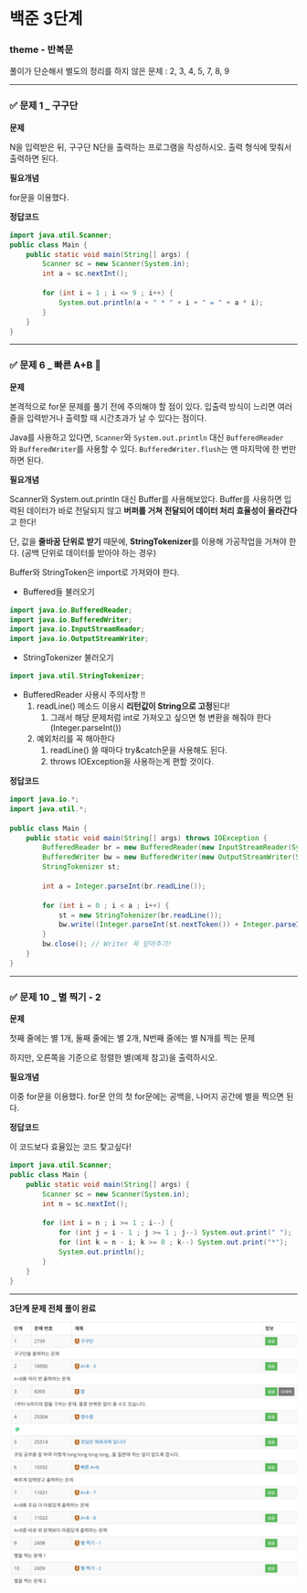 # 백준 3단계

### **theme** - 반복문

풀이가 단순해서 별도의 정리를 하지 않은 문제 : 2, 3, 4, 5, 7, 8, 9

<hr>

### ✅ 문제 1 \_ 구구단

**문제**

N을 입력받은 뒤, 구구단 N단을 출력하는 프로그램을 작성하시오. 출력 형식에 맞춰서 출력하면 된다.

**필요개념**

for문을 이용했다.

**정답코드**

```java
import java.util.Scanner;
public class Main {
    public static void main(String[] args) {
        Scanner sc = new Scanner(System.in);
        int a = sc.nextInt();

        for (int i = 1 ; i <= 9 ; i++) {
            System.out.println(a + " * " + i + " = " + a * i);
        }
    }
}
```

---

### ✅ 문제 6 \_ 빠른 A+B 🌟

**문제**

본격적으로 for문 문제를 풀기 전에 주의해야 할 점이 있다. 입출력 방식이 느리면 여러 줄을 입력받거나 출력할 때 시간초과가 날 수 있다는 점이다.

Java를 사용하고 있다면, `Scanner`와 `System.out.println` 대신 `BufferedReader`와 `BufferedWriter`를 사용할 수 있다. `BufferedWriter.flush`는 맨 마지막에 한 번만 하면 된다.

**필요개념**

Scanner와 System.out.println 대신 Buffer를 사용해보았다. Buffer를 사용하면 입력된 데이터가 바로 전달되지 않고 **버퍼를 거쳐 전달되어 데이터 처리 효율성이 올라간다**고 한다!

단, 값을 **줄바꿈 단위로 받기** 때문에, **StringTokenizer**를 이용해 가공작업을 거쳐야 한다. (공백 단위로 데이터를 받아야 하는 경우)

Buffer와 StringToken은 import로 가져와야 한다.

- Buffered들 불러오기

```java
import java.io.BufferedReader;
import java.io.BufferedWriter;
import java.io.InputStreamReader;
import java.io.OutputStreamWriter;
```

- StringTokenizer 불러오기

```java
import java.util.StringTokenizer;
```

- BufferedReader 사용시 주의사항 !!
  1. readLine() 메소드 이용시 **리턴값이 String으로 고정**된다!
     1. 그래서 해당 문제처럼 int로 가져오고 싶으면 형 변환을 해줘야 한다 (Integer.parseInt())
  2. 예외처리를 꼭 해아한다
     1. readLine() 쓸 때마다 try&catch문을 사용해도 된다.
     2. throws IOException을 사용하는게 편할 것이다.

**정답코드**

```java
import java.io.*;
import java.util.*;

public class Main {
    public static void main(String[] args) throws IOException {
        BufferedReader br = new BufferedReader(new InputStreamReader(System.in));
        BufferedWriter bw = new BufferedWriter(new OutputStreamWriter(System.out));
        StringTokenizer st;

        int a = Integer.parseInt(br.readLine());

        for (int i = 0 ; i < a ; i++) {
            st = new StringTokenizer(br.readLine());
            bw.write((Integer.parseInt(st.nextToken()) + Integer.parseInt(st.nextToken())) + "\n");
        }
        bw.close(); // Writer 꼭 닫아주기!
    }
}
```

---

### ✅ 문제 10 \_ 별 찍기 - 2

**문제**

첫째 줄에는 별 1개, 둘째 줄에는 별 2개, N번째 줄에는 별 N개를 찍는 문제

하지만, 오른쪽을 기준으로 정렬한 별(예제 참고)을 출력하시오.

**필요개념**

이중 for문을 이용했다. for문 안의 첫 for문에는 공백을, 나머지 공간에 별을 찍으면 된다.

**정답코드**

이 코드보다 효율있는 코드 찾고싶다!

```java
import java.util.Scanner;
public class Main {
    public static void main(String[] args) {
        Scanner sc = new Scanner(System.in);
        int n = sc.nextInt();

        for (int i = n ; i >= 1 ; i--) {
            for (int j = i - 1 ; j >= 1 ; j--) System.out.print(" ");
            for (int k = n - i; k >= 0 ; k--) System.out.print("*");
            System.out.println();
        }
    }
}
```

---

**3단계 문제 전체 풀이 완료** 

![3](../img/3.png)
